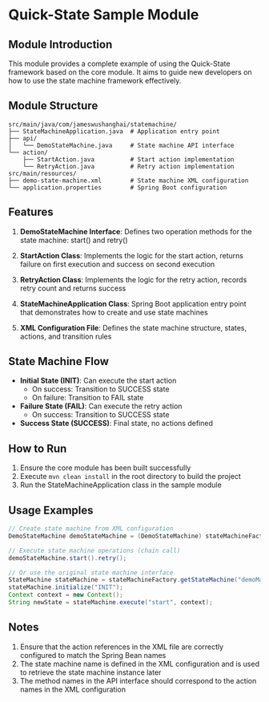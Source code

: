 # Quick-State Sample Module

## Module Introduction

This module provides a complete example of using the Quick-State framework based on the core module. It aims to guide new developers on how to use the state machine framework effectively.

## Module Structure

```
src/main/java/com/jameswushanghai/statemachine/
├── StateMachineApplication.java  # Application entry point
├── api/
│   └── DemoStateMachine.java     # State machine API interface
└── action/
    ├── StartAction.java          # Start action implementation
    └── RetryAction.java          # Retry action implementation
src/main/resources/
├── demo-state-machine.xml        # State machine XML configuration
└── application.properties        # Spring Boot configuration
```

## Features

1. **DemoStateMachine Interface**: Defines two operation methods for the state machine: start() and retry()

2. **StartAction Class**: Implements the logic for the start action, returns failure on first execution and success on second execution

3. **RetryAction Class**: Implements the logic for the retry action, records retry count and returns success

4. **StateMachineApplication Class**: Spring Boot application entry point that demonstrates how to create and use state machines

5. **XML Configuration File**: Defines the state machine structure, states, actions, and transition rules

## State Machine Flow

- **Initial State (INIT)**: Can execute the start action
  - On success: Transition to SUCCESS state
  - On failure: Transition to FAIL state
- **Failure State (FAIL)**: Can execute the retry action
  - On success: Transition to SUCCESS state
- **Success State (SUCCESS)**: Final state, no actions defined

## How to Run

1. Ensure the core module has been built successfully
2. Execute `mvn clean install` in the root directory to build the project
3. Run the StateMachineApplication class in the sample module

## Usage Examples

```java
// Create state machine from XML configuration
DemoStateMachine demoStateMachine = (DemoStateMachine) stateMachineFactory.createStateMachineFromXml("classpath:demo-state-machine.xml");

// Execute state machine operations (chain call)
demoStateMachine.start().retry();

// Or use the original state machine interface
StateMachine stateMachine = stateMachineFactory.getStateMachine("demoMachine");
stateMachine.initialize("INIT");
Context context = new Context();
String newState = stateMachine.execute("start", context);
```

## Notes

1. Ensure that the action references in the XML file are correctly configured to match the Spring Bean names
2. The state machine name is defined in the XML configuration and is used to retrieve the state machine instance later
3. The method names in the API interface should correspond to the action names in the XML configuration